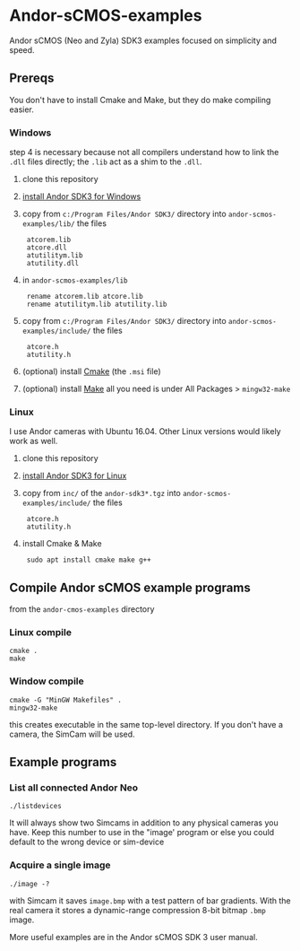 # Andor-sCMOS-examples
Andor sCMOS (Neo and Zyla) SDK3 examples focused on simplicity and speed.

## Prereqs
You don't have to install Cmake and Make, but they do make compiling easier.

### Windows
step 4 is necessary because not all compilers understand how to link the `.dll` files directly; the `.lib` act as a shim to the `.dll`.

1. clone this repository
2. [install Andor SDK3 for Windows](https://www.scivision.co/andor-neo-windows-sdk3-install/)
3. copy from `c:/Program Files/Andor SDK3/` directory into `andor-scmos-examples/lib/` the files

        atcorem.lib
        atcore.dll
        atutilitym.lib
        atutility.dll
4. in `andor-scmos-examples/lib`

        rename atcorem.lib atcore.lib
        rename atutilitym.lib atutility.lib
5. copy from `c:/Program Files/Andor SDK3/` directory into `andor-scmos-examples/include/` the files

        atcore.h
        atutility.h
6. (optional) install [Cmake](https://cmake.org/download/) (the `.msi` file)
7. (optional) install [Make](https://sourceforge.net/projects/mingw/) all you need is under All Packages > `mingw32-make`

### Linux
I use Andor cameras with Ubuntu 16.04. 
Other Linux versions would likely work as well.

1. clone this repository
2. [install Andor SDK3 for Linux](https://www.scivision.co/andor-neo-linux-sdk3-install/)
3. copy from `inc/` of the `andor-sdk3*.tgz` into `andor-scmos-examples/include/` the files

        atcore.h
        atutility.h
4. install Cmake & Make

        sudo apt install cmake make g++

## Compile Andor sCMOS example programs

from the `andor-cmos-examples` directory

### Linux compile

    cmake .
    make

### Window compile

    cmake -G "MinGW Makefiles" .
    mingw32-make

this creates executable in the same top-level directory.
If you don't have a camera, the SimCam will be used.

## Example programs

### List all connected Andor Neo

    ./listdevices

It will always show two Simcams in addition to any physical cameras you have.
Keep this number to use in the "image' program or else you could default to the wrong device or sim-device

### Acquire a single image

    ./image -?

with Simcam it saves `image.bmp` with a test pattern of bar gradients.
With the real camera it stores a dynamic-range compression 8-bit bitmap `.bmp` image.


More useful examples are in the Andor sCMOS SDK 3 user manual.
